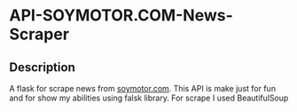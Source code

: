 # API-SOYMOTOR.COM-News-Scraper
## Description
A flask for scrape news from [soymotor.com](https://soymotor.com/). 
This API is make just for fun and for show my abilities using falsk library. 
For scrape I used BeautifulSoup

